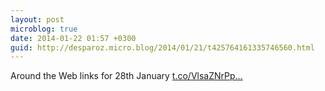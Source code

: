 ```yaml
---
layout: post
microblog: true
date: 2014-01-22 01:57 +0300
guid: http://desparoz.micro.blog/2014/01/21/t425764161335746560.html
---
```

Around the Web links for 28th January [t.co/VlsaZNrPp...](http://t.co/VlsaZNrPpG)
